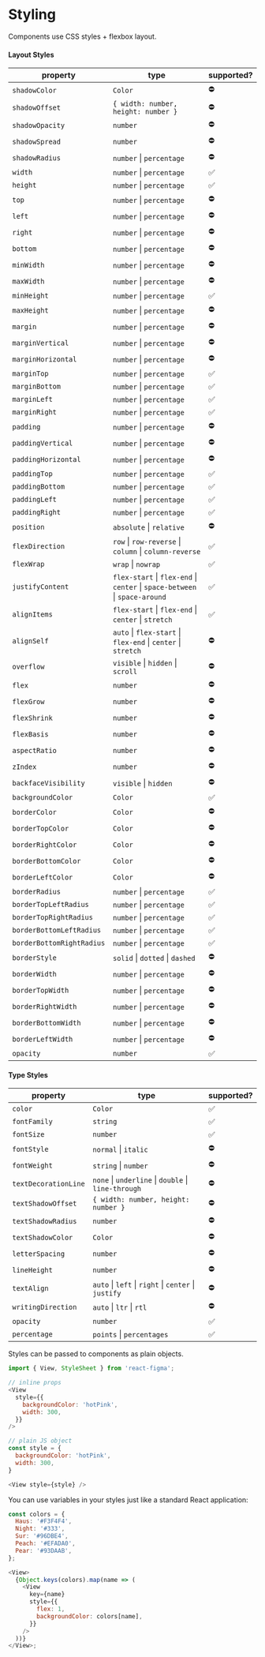 # Styling

Components use CSS styles + flexbox layout.

#### Layout Styles

| property                  | type                                                                                        | supported? |
| ------------------------- | ------------------------------------------------------------------------------------------- | ---------- |
| `shadowColor`             | `Color`                                                                                     | ⛔         |
| `shadowOffset`            | `{ width: number, height: number }`                                                         | ⛔         |
| `shadowOpacity`           | `number`                                                                                    | ⛔         |
| `shadowSpread`            | `number`                                                                                    | ⛔         |
| `shadowRadius`            | `number` &#124; `percentage`                                                                | ⛔         |
| `width`                   | `number` &#124; `percentage`                                                                | ✅         |
| `height`                  | `number` &#124; `percentage`                                                                | ✅         |
| `top`                     | `number` &#124; `percentage`                                                                | ⛔         |
| `left`                    | `number` &#124; `percentage`                                                                | ⛔         |
| `right`                   | `number` &#124; `percentage`                                                                | ⛔         |
| `bottom`                  | `number` &#124; `percentage`                                                                | ⛔         |
| `minWidth`                | `number` &#124; `percentage`                                                                | ⛔         |
| `maxWidth`                | `number` &#124; `percentage`                                                                | ⛔         |
| `minHeight`               | `number` &#124; `percentage`                                                                | ✅         |
| `maxHeight`               | `number` &#124; `percentage`                                                                | ⛔         |
| `margin`                  | `number` &#124; `percentage`                                                                | ⛔         |
| `marginVertical`          | `number` &#124; `percentage`                                                                | ⛔         |
| `marginHorizontal`        | `number` &#124; `percentage`                                                                | ⛔         |
| `marginTop`               | `number` &#124; `percentage`                                                                | ✅         |
| `marginBottom`            | `number` &#124; `percentage`                                                                | ✅         |
| `marginLeft`              | `number` &#124; `percentage`                                                                | ✅         |
| `marginRight`             | `number` &#124; `percentage`                                                                | ✅         |
| `padding`                 | `number` &#124; `percentage`                                                                | ⛔         |
| `paddingVertical`         | `number` &#124; `percentage`                                                                | ⛔         |
| `paddingHorizontal`       | `number` &#124; `percentage`                                                                | ⛔         |
| `paddingTop`              | `number` &#124; `percentage`                                                                | ✅         |
| `paddingBottom`           | `number` &#124; `percentage`                                                                | ✅         |
| `paddingLeft`             | `number` &#124; `percentage`                                                                | ✅         |
| `paddingRight`            | `number` &#124; `percentage`                                                                | ✅         |
| `position`                | `absolute` &#124; `relative`                                                                | ⛔         |
| `flexDirection`           | `row` &#124; `row-reverse` &#124; `column` &#124; `column-reverse`                          | ✅         |
| `flexWrap`                | `wrap` &#124; `nowrap`                                                                      | ✅         |
| `justifyContent`          | `flex-start` &#124; `flex-end` &#124; `center` &#124; `space-between` &#124; `space-around` | ✅         |
| `alignItems`              | `flex-start` &#124; `flex-end` &#124; `center` &#124; `stretch`                             | ✅         |
| `alignSelf`               | `auto` &#124; `flex-start` &#124; `flex-end` &#124; `center` &#124; `stretch`               | ⛔         |
| `overflow`                | `visible` &#124; `hidden` &#124; `scroll`                                                   | ⛔         |
| `flex`                    | `number`                                                                                    | ⛔         |
| `flexGrow`                | `number`                                                                                    | ⛔         |
| `flexShrink`              | `number`                                                                                    | ⛔         |
| `flexBasis`               | `number`                                                                                    | ⛔         |
| `aspectRatio`             | `number`                                                                                    | ⛔️         |
| `zIndex`                  | `number`                                                                                    | ⛔         |
| `backfaceVisibility`      | `visible` &#124; `hidden`                                                                   | ⛔️         |
| `backgroundColor`         | `Color`                                                                                     | ✅         |
| `borderColor`             | `Color`                                                                                     | ⛔         |
| `borderTopColor`          | `Color`                                                                                     | ⛔         |
| `borderRightColor`        | `Color`                                                                                     | ⛔         |
| `borderBottomColor`       | `Color`                                                                                     | ⛔         |
| `borderLeftColor`         | `Color`                                                                                     | ⛔         |
| `borderRadius`            | `number` &#124; `percentage`                                                                | ✅         |
| `borderTopLeftRadius`     | `number` &#124; `percentage`                                                                | ✅         |
| `borderTopRightRadius`    | `number` &#124; `percentage`                                                                | ✅         |
| `borderBottomLeftRadius`  | `number` &#124; `percentage`                                                                | ✅         |
| `borderBottomRightRadius` | `number` &#124; `percentage`                                                                | ✅         |
| `borderStyle`             | `solid` &#124; `dotted` &#124; `dashed`                                                     | ⛔         |
| `borderWidth`             | `number` &#124; `percentage`                                                                | ⛔         |
| `borderTopWidth`          | `number` &#124; `percentage`                                                                | ⛔         |
| `borderRightWidth`        | `number` &#124; `percentage`                                                                | ⛔         |
| `borderBottomWidth`       | `number` &#124; `percentage`                                                                | ⛔         |
| `borderLeftWidth`         | `number` &#124; `percentage`                                                                | ⛔         |
| `opacity`                 | `number`                                                                                    | ✅         |

#### Type Styles

| property             | type                                                                 | supported? |
| -------------------- | -------------------------------------------------------------------- | ---------- |
| `color`              | `Color`                                                              | ✅         |
| `fontFamily`         | `string`                                                             | ✅         |
| `fontSize`           | `number`                                                             | ✅         |
| `fontStyle`          | `normal` &#124; `italic`                                             | ⛔         |
| `fontWeight`         | `string` &#124; `number`                                             | ⛔         |
| `textDecorationLine` | `none` &#124; `underline` &#124; `double` &#124; `line-through`      | ⛔         |
| `textShadowOffset`   | `{ width: number, height: number }`                                  | ⛔         |
| `textShadowRadius`   | `number`                                                             | ⛔         |
| `textShadowColor`    | `Color`                                                              | ⛔         |
| `letterSpacing`      | `number`                                                             | ⛔         |
| `lineHeight`         | `number`                                                             | ⛔         |
| `textAlign`          | `auto` &#124; `left` &#124; `right` &#124; `center` &#124; `justify` | ⛔         |
| `writingDirection`   | `auto` &#124; `ltr` &#124; `rtl`                                     | ⛔️        |
| `opacity`            | `number`                                                             | ✅         |
| `percentage`         | `points` &#124; `percentages`                                        | ✅         |

Styles can be passed to components as plain objects.

```js
import { View, StyleSheet } from 'react-figma';

// inline props
<View
  style={{
    backgroundColor: 'hotPink',
    width: 300,
  }}
/>

// plain JS object
const style = {
  backgroundColor: 'hotPink',
  width: 300,
}

<View style={style} />
```

You can use variables in your styles just like a standard React application:

```javascript
const colors = {
  Haus: '#F3F4F4',
  Night: '#333',
  Sur: '#96DBE4',
  Peach: '#EFADA0',
  Pear: '#93DAAB',
};

<View>
  {Object.keys(colors).map(name => (
    <View
      key={name}
      style={{
        flex: 1,
        backgroundColor: colors[name],
      }}
    />
  ))}
</View>;
```

